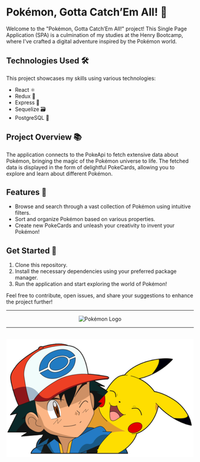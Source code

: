 # Pokémon, Gotta Catch’Em All! 🚀

Welcome to the "Pokémon, Gotta Catch’Em All!" project! This Single Page Application (SPA) is a culmination of my studies at the Henry Bootcamp, where I've crafted a digital adventure inspired by the Pokémon world.

## Technologies Used 🛠️

This project showcases my skills using various technologies:

- React ⚛️
- Redux 🔄
- Express 🚂
- Sequelize 🗃️
- PostgreSQL 🐘

## Project Overview 📚

The application connects to the PokeApi to fetch extensive data about Pokémon, bringing the magic of the Pokémon universe to life. The fetched data is displayed in the form of delightful PokeCards, allowing you to explore and learn about different Pokémon.

## Features 🌟

- Browse and search through a vast collection of Pokémon using intuitive filters.
- Sort and organize Pokémon based on various properties.
- Create new PokeCards and unleash your creativity to invent your Pokémon!

## Get Started 🚀

1. Clone this repository.
2. Install the necessary dependencies using your preferred package manager.
3. Run the application and start exploring the world of Pokémon!

Feel free to contribute, open issues, and share your suggestions to enhance the project further!

---

<p align="center">
  <img src="path_to_your_pokemon_logo.png" alt="Pokémon Logo">
</p>


---

<br />

<img src="./pokemon.png" alt="" />
